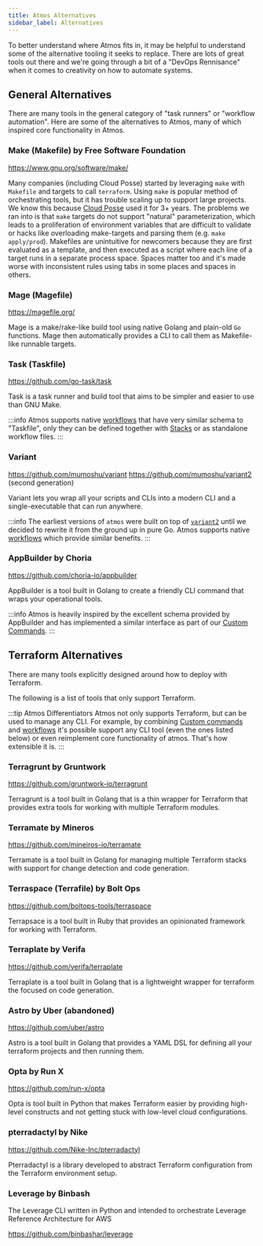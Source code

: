 ```yaml
---
title: Atmos Alternatives
sidebar_label: Alternatives
---
```


To better understand where Atmos fits in, it may be helpful to understand some of the alternative tooling it seeks to replace. There are lots of great
tools out there and we're going through a bit of a "DevOps Rennisance" when it comes to creativity on how to automate systems.

## General Alternatives

There are many tools in the general category of "task runners" or "workflow automation". Here are some of the alternatives to Atmos, many of which
inspired core functionality in Atmos.

### Make (Makefile) by Free Software Foundation

https://www.gnu.org/software/make/

Many companies (including Cloud Posse) started by leveraging `make` with `Makefile` and targets to call `terraform`. Using `make` is popular method of
orchestrating tools, but it has trouble scaling up to support large projects. We know this because [Cloud Posse](https://cloudposse.com/) used it for
3+ years. The problems we ran into is that `make` targets do not support "natural" parameterization, which leads to a proliferation of environment
variables that are difficult to validate or hacks like overloading make-targets and parsing them (e.g. `make apply/prod`). Makefiles are unintuitive
for newcomers because they are first evaluated as a template, and then executed as a script where each line of a target runs in a separate process
space. Spaces matter too and it's made worse with inconsistent rules using tabs in some places and spaces in others.

### Mage (Magefile)

https://magefile.org/

Mage is a make/rake-like build tool using native Golang and plain-old `Go` functions. Mage then automatically provides a CLI to call them as
Makefile-like runnable targets.

### Task (Taskfile)

https://github.com/go-task/task

Task is a task runner and build tool that aims to be simpler and easier to use than GNU Make.

:::info
Atmos supports native [workflows](/core-concepts/workflows) that have very similar schema to "Taskfile", only they can be defined together
with [Stacks](/core-concepts/stacks) or as standalone workflow files.
:::

### Variant

https://github.com/mumoshu/variant
https://github.com/mumoshu/variant2 (second generation)

Variant lets you wrap all your scripts and CLIs into a modern CLI and a single-executable that can run anywhere.

:::info
The earliest versions of `atmos` were built on top of [`variant2`](https://github.com/mumoshu/variant2) until we decided to rewrite it from the ground
up in pure Go. Atmos supports native [workflows](/core-concepts/workflows) which provide similar benefits.
:::

### AppBuilder by Choria

https://github.com/choria-io/appbuilder

AppBuilder is a tool built in Golang to create a friendly CLI command that wraps your operational tools.

:::info
Atmos is heavily inspired by the excellent schema provided by AppBuilder and has implemented a similar interface as part of
our [Custom Commands](/core-concepts/custom-commands).
:::

## Terraform Alternatives

There are many tools explicitly designed around how to deploy with Terraform.

The following is a list of tools that only support Terraform.

:::tip Atmos Differentiators
Atmos not only supports Terraform, but can be used to manage any CLI. For example, by combining [Custom commands](/core-concepts/custom-commands)
and [workflows](/core-concepts/workflows) it's possible support any CLI tool (even the ones listed below) or even reimplement core functionality of
atmos. That's how extensible it is.
:::

### Terragrunt by Gruntwork

https://github.com/gruntwork-io/terragrunt

Terragrunt is a tool built in Golang that is a thin wrapper for Terraform that provides extra tools for working with multiple Terraform modules.

### Terramate by Mineros

https://github.com/mineiros-io/terramate

Terramate is a tool built in Golang for managing multiple Terraform stacks with support for change detection and code generation.

### Terraspace (Terrafile) by Bolt Ops

https://github.com/boltops-tools/terraspace

Terrapsace is a tool built in Ruby that provides an opinionated framework for working with Terraform.

### Terraplate by Verifa

https://github.com/verifa/terraplate

Terraplate is a tool built in Golang that is a lightweight wrapper for terraform the focused on code generation.

### Astro by Uber (abandoned)

https://github.com/uber/astro

Astro is a tool built in Golang that provides a YAML DSL for defining all your terraform projects and then running them.

### Opta by Run X

https://github.com/run-x/opta

Opta is tool built in Python that makes Terraform easier by providing high-level constructs and not getting stuck with low-level cloud configurations.

### pterradactyl by Nike

https://github.com/Nike-Inc/pterradactyl

Pterradactyl is a library developed to abstract Terraform configuration from the Terraform environment setup.

### Leverage by Binbash

The Leverage CLI written in Python and intended to orchestrate Leverage Reference Architecture for AWS

https://github.com/binbashar/leverage

